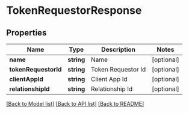 # TokenRequestorResponse

## Properties

 Name                 | Type       | Description        | Notes      
----------------------|------------|--------------------|------------
 **name**             | **string** | Name               | [optional] 
 **tokenRequestorId** | **string** | Token Requestor Id | [optional] 
 **clientAppId**      | **string** | Client App Id      | [optional] 
 **relationshipId**   | **string** | Relationship Id    | [optional] 

[[Back to Model list]](../../README.md#documentation-for-models) [[Back to API list]](../../README.md#documentation-for-api-endpoints) [[Back to README]](../../README.md)

